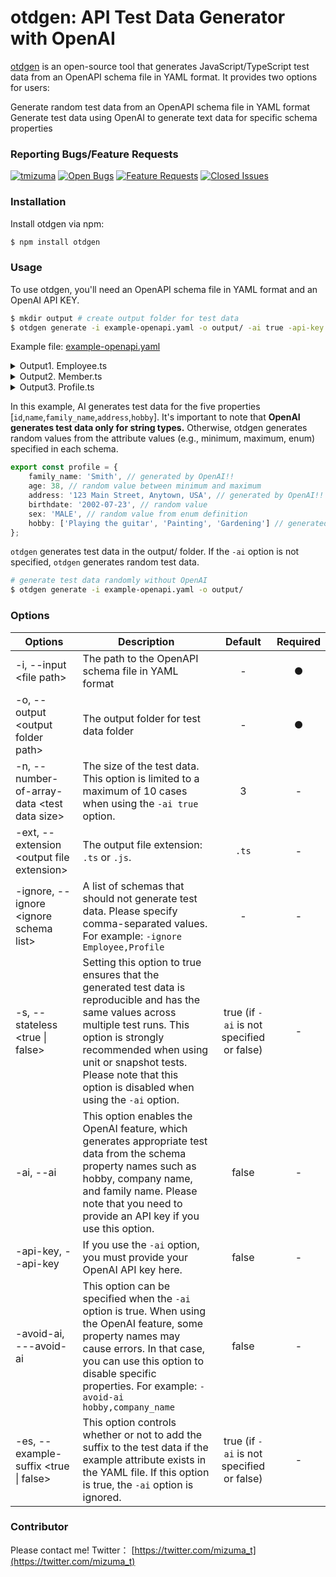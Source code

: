 # otdgen: API Test Data Generator with OpenAI

[otdgen](https://www.npmjs.com/package/otdgen) is an open-source tool that generates JavaScript/TypeScript test data from an OpenAPI schema file in YAML format. It provides two options for users:

Generate random test data from an OpenAPI schema file in YAML format
Generate test data using OpenAI to generate text data for specific schema properties

### Reporting Bugs/Feature Requests

[![tmizuma](https://circleci.com/gh/tmizuma/openapi-test-data-generator.svg?style=svg)](https://github.com/tmizuma/openapi-test-data-generator) [![Open Bugs](https://img.shields.io/github/issues/tmizuma/openapi-test-data-generator/bug?color=d73a4a&label=bugs)](https://github.com/tmizuma/openapi-test-data-generator/issues?q=is%3Aissue+is%3Aopen+label%3Abug) [![Feature Requests](https://img.shields.io/github/issues/tmizuma/openapi-test-data-generator/feature-request?color=ff9001&label=feature%20requests)](https://github.com/tmizuma/openapi-test-data-generator/issues?q=is%3Aissue+label%3Afeature-request+is%3Aopen) [![Closed Issues](https://img.shields.io/github/issues-closed/tmizuma/openapi-test-data-generator/feature-request?color=%2325CC00&label=issues%20closed)](https://github.com/tmizuma/openapi-test-data-generator/issues?q=is%3Aissue+is%3Aclosed+)

### Installation

Install otdgen via npm:

```bash
$ npm install otdgen
```

### Usage

To use otdgen, you'll need an OpenAPI schema file in YAML format and an OpenAI API KEY.

```bash
$ mkdir output # create output folder for test data
$ otdgen generate -i example-openapi.yaml -o output/ -ai true -api-key <Your API_KEY>
```

Example file: [example-openapi.yaml](./example-openapi.yaml)

<details><summary>Output1. Employee.ts</summary><div>

```ts
//  This file was automatically generated and should not be edited.
export const employee = {
	id: '12345',
	companyId: 293093,
	role: 'MANAGER',
	name: 'John Doe',
	registdate: '2017-01-27 05:10:29',
	profile: {
		family_name: 'Smith',
		age: 33,
		address: '123 Main Street, Anytown, USA',
		birthdate: '2003-12-13',
		sex: 'MALE',
		hobby: ['Playing the guitar', 'Painting', 'Gardening']
	},
	department: {
		id: '12345',
		employee: 'Marketing'
	},
	submemners: [
		{
			id: '12345',
			name: 'John Doe'
		},
		{
			id: '67890',
			name: 'Jane Smith'
		},
		{
			id: 'abcde',
			name: 'Jack Johnson'
		}
	]
};
// employee is the same as employee_0
const employee0 = {
	id: '12345',
	companyId: 293093,
	role: 'MANAGER',
	name: 'John Doe',
	registdate: '2017-01-27 05:10:29',
	profile: {
		family_name: 'Smith',
		age: 33,
		address: '123 Main Street, Anytown, USA',
		birthdate: '2003-12-13',
		sex: 'MALE',
		hobby: ['Playing the guitar', 'Painting', 'Gardening']
	},
	department: {
		id: '12345',
		employee: 'Marketing'
	},
	submemners: [
		{
			id: '12345',
			name: 'John Doe'
		},
		{
			id: '67890',
			name: 'Jane Smith'
		},
		{
			id: 'abcde',
			name: 'Jack Johnson'
		}
	]
};
const employee1 = {
	id: '67890',
	companyId: 918270,
	role: 'ENGINEER',
	name: 'Jane Smith',
	registdate: '2021-02-08 06:33:25',
	profile: {
		family_name: 'Johnson',
		age: 20,
		address: '456 Maple Avenue, Anytown, USA',
		birthdate: '2020-02-28',
		sex: 'MALE',
		hobby: ['Playing the guitar', 'Painting', 'Gardening']
	},
	department: {
		id: '67890',
		employee: 'Human Resouce'
	},
	submemners: [
		{
			id: '12345',
			name: 'John Doe'
		},
		{
			id: '67890',
			name: 'Jane Smith'
		},
		{
			id: 'abcde',
			name: 'Jack Johnson'
		}
	]
};
const employee2 = {
	id: 'abcde',
	companyId: 943744,
	role: 'ASSISTANT',
	name: 'Jack Johnson',
	registdate: '2006-01-26 05:22:12',
	profile: {
		family_name: 'Williams',
		age: 33,
		address: '789 Oak Street, Anytown, USA',
		birthdate: '2008-03-25',
		sex: 'MALE',
		hobby: ['Playing the guitar', 'Painting', 'Gardening']
	},
	department: {
		id: 'abcde',
		employee: 'Development'
	},
	submemners: [
		{
			id: '12345',
			name: 'John Doe'
		},
		{
			id: '67890',
			name: 'Jane Smith'
		},
		{
			id: 'abcde',
			name: 'Jack Johnson'
		}
	]
};

export const employeeList = [employee0, employee1, employee2];
```

</div></details>

<details><summary>Output2. Member.ts</summary><div>

```ts
//  This file was automatically generated and should not be edited.
export const member = {
	id: '12345',
	name: 'John Doe'
};
// member is the same as member_0
const member0 = {
	id: '12345',
	name: 'John Doe'
};
const member1 = {
	id: '67890',
	name: 'Jane Smith'
};
const member2 = {
	id: 'abcde',
	name: 'Jack Johnson'
};

export const memberList = [member0, member1, member2];
```

</div></details>

<details><summary>Output3. Profile.ts</summary><div>

```ts
//  This file was automatically generated and should not be edited.
export const profile = {
	family_name: 'Smith',
	age: 38,
	address: '123 Main Street, Anytown, USA',
	birthdate: '2002-07-23',
	sex: 'MALE',
	hobby: ['Playing the guitar', 'Painting', 'Gardening']
};
// profile is the same as profile_0
const profile0 = {
	family_name: 'Smith',
	age: 38,
	address: '123 Main Street, Anytown, USA',
	birthdate: '2002-07-23',
	sex: 'MALE',
	hobby: ['Playing the guitar', 'Painting', 'Gardening']
};
const profile1 = {
	family_name: 'Johnson',
	age: 28,
	address: '456 Maple Avenue, Anytown, USA',
	birthdate: '2015-07-26',
	sex: 'FEMALE',
	hobby: ['Playing the guitar', 'Painting', 'Gardening']
};
const profile2 = {
	family_name: 'Williams',
	age: 43,
	address: '789 Oak Street, Anytown, USA',
	birthdate: '2000-10-07',
	sex: 'ELSE',
	hobby: ['Playing the guitar', 'Painting', 'Gardening']
};

export const profileList = [profile0, profile1, profile2];
```

</div></details>

In this example, AI generates test data for the five properties [`id`,`name`,`family_name`,`address`,`hobby`].
It's important to note that **OpenAI generates test data only for string types.** Otherwise, otdgen generates random values from the attribute values (e.g., minimum, maximum, enum) specified in each schema.

```ts
export const profile = {
	family_name: 'Smith', // generated by OpenAI!!
	age: 38, // random value between minimum and maximum
	address: '123 Main Street, Anytown, USA', // generated by OpenAI!!
	birthdate: '2002-07-23', // random value
	sex: 'MALE', // random value from enum definition
	hobby: ['Playing the guitar', 'Painting', 'Gardening'] // generated by OpenAI!!
};
```

`otdgen` generates test data in the output/ folder. If the `-ai` option is not specified, `otdgen` generates random test data.

```bash
# generate test data randomly without OpenAI
$ otdgen generate -i example-openapi.yaml -o output/
```

### Options

| Options                                       | Description                                                                                                                                                                                                                                                                      |                  Default                  | Required |
| --------------------------------------------- | -------------------------------------------------------------------------------------------------------------------------------------------------------------------------------------------------------------------------------------------------------------------------------- | :---------------------------------------: | :------: |
| -i, --input \<file path\>                     | The path to the OpenAPI schema file in YAML format                                                                                                                                                                                                                               |                     -                     |    ●     |
| -o, --output \<output folder path\>           | The output folder for test data folder                                                                                                                                                                                                                                           |                     -                     |    ●     |
| -n, --number-of-array-data \<test data size\> | The size of the test data. This option is limited to a maximum of 10 cases when using the `-ai true` option.                                                                                                                                                                     |                     3                     |    -     |
| -ext, --extension \<output file extension\>   | The output file extension: `.ts` or `.js`.                                                                                                                                                                                                                                       |                   `.ts`                   |    -     |
| -ignore, --ignore \<ignore schema list\>      | A list of schemas that should not generate test data. Please specify comma-separated values. For example: `-ignore Employee,Profile`                                                                                                                                             |                     -                     |    -     |
| -s, --stateless \<true \| false\>             | Setting this option to true ensures that the generated test data is reproducible and has the same values across multiple test runs. This option is strongly recommended when using unit or snapshot tests. Please note that this option is disabled when using the `-ai` option. | true (if `-ai` is not specified or false) |    -     |
| -ai, --ai                                     | This option enables the OpenAI feature, which generates appropriate test data from the schema property names such as hobby, company name, and family name. Please note that you need to provide an API key if you use this option.                                               |                   false                   |    -     |
| -api-key, --api-key                           | If you use the `-ai` option, you must provide your OpenAI API key here.                                                                                                                                                                                                          |                   false                   |    -     |
| -avoid-ai, ---avoid-ai                        | This option can be specified when the `-ai` option is true. When using the OpenAI feature, some property names may cause errors. In that case, you can use this option to disable specific properties. For example: `-avoid-ai hobby,company_name`                               |                   false                   |    -     |
| -es, --example-suffix \<true \| false\>       | This option controls whether or not to add the suffix to the test data if the example attribute exists in the YAML file. If this option is true, the `-ai` option is ignored.                                                                                                    | true (if `-ai` is not specified or false) |    -     |

### Contributor

Please contact me!
Twitter： [https://twitter.com/mizuma_t](https://twitter.com/mizuma_t)
